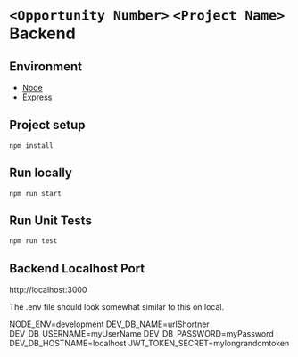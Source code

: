 # `<Opportunity Number>` `<Project Name>` Backend

## Environment

- [Node](https://nodejs.org/en/)
- [Express](https://expressjs.com/)

## Project setup

```
npm install
```

## Run locally

```
npm run start
```

## Run Unit Tests

```
npm run test
```

## Backend Localhost Port

http://localhost:3000

The .env file should look somewhat similar to this on local.

NODE_ENV=development
DEV_DB_NAME=urlShortner
DEV_DB_USERNAME=myUserName
DEV_DB_PASSWORD=myPassword
DEV_DB_HOSTNAME=localhost
JWT_TOKEN_SECRET=mylongrandomtoken
